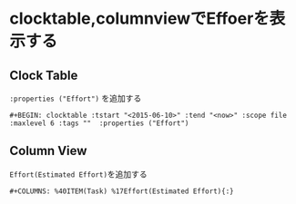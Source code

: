 # clocktable,columnviewでEffoerを表示する

## Clock Table

`:properties ("Effort")` を追加する

```
#+BEGIN: clocktable :tstart "<2015-06-10>" :tend "<now>" :scope file :maxlevel 6 :tags ""  :properties ("Effort")
```

## Column View

`Effort(Estimated Effort)`を追加する

```
#+COLUMNS: %40ITEM(Task) %17Effort(Estimated Effort){:}
```
